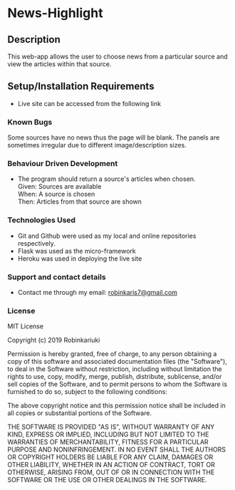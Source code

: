 # News-Highlight


## Description
This web-app allows the user to choose news from a particular source and view the articles within that source.

## Setup/Installation Requirements
* Live site can be accessed from the following link 


### Known Bugs
Some sources have no news thus the page will be blank.
The panels are sometimes irregular due to different image/description sizes.

### Behaviour Driven Development
* The program should return a source's articles when chosen.<br> 
Given: Sources are available<br>
When: A source is chosen<br>
Then: Articles from that source are shown<br>




### Technologies Used

* Git and Github were used as my local and online repositories respectively.
* Flask was used as the micro-framework
* Heroku was used in deploying the live site 


### Support and contact details
* Contact me through my email: robinkaris7@gmail.com


### License
MIT License

Copyright (c) 2019 Robinkariuki

Permission is hereby granted, free of charge, to any person obtaining a copy
of this software and associated documentation files (the "Software"), to deal
in the Software without restriction, including without limitation the rights
to use, copy, modify, merge, publish, distribute, sublicense, and/or sell
copies of the Software, and to permit persons to whom the Software is
furnished to do so, subject to the following conditions:

The above copyright notice and this permission notice shall be included in all
copies or substantial portions of the Software.

THE SOFTWARE IS PROVIDED "AS IS", WITHOUT WARRANTY OF ANY KIND, EXPRESS OR
IMPLIED, INCLUDING BUT NOT LIMITED TO THE WARRANTIES OF MERCHANTABILITY,
FITNESS FOR A PARTICULAR PURPOSE AND NONINFRINGEMENT. IN NO EVENT SHALL THE
AUTHORS OR COPYRIGHT HOLDERS BE LIABLE FOR ANY CLAIM, DAMAGES OR OTHER
LIABILITY, WHETHER IN AN ACTION OF CONTRACT, TORT OR OTHERWISE, ARISING FROM,
OUT OF OR IN CONNECTION WITH THE SOFTWARE OR THE USE OR OTHER DEALINGS IN THE
SOFTWARE.

  